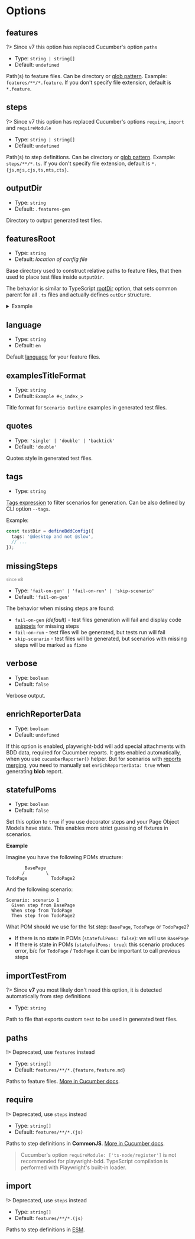 # Options

## features

?> Since v7 this option has replaced Cucumber's option `paths`

- Type: `string | string[]`
- Default: `undefined`

Path(s) to feature files. Can be directory or [glob pattern](https://github.com/mrmlnc/fast-glob?tab=readme-ov-file#pattern-syntax).
Example: `features/**/*.feature`.
If you don't specify file extension, default is `*.feature`.

## steps

?> Since v7 this option has replaced Cucumber's options `require`, `import` and `requireModule`

- Type: `string | string[]`
- Default: `undefined`

Path(s) to step definitions. Can be directory or [glob pattern](https://github.com/mrmlnc/fast-glob?tab=readme-ov-file#pattern-syntax).
Example: `steps/**/*.ts`.
If you don't specify file extension, default is `*.{js,mjs,cjs,ts,mts,cts}`.

## outputDir

- Type: `string`
- Default: `.features-gen`

Directory to output generated test files.

## featuresRoot

- Type: `string`
- Default: *location of config file*

Base directory used to construct relative paths to feature files, 
that then used to place test files inside `outputDir`.

The behavior is similar to TypeScript [rootDir](https://www.typescriptlang.org/tsconfig#rootDir) option, that sets common parent for all `.ts` files and actually defines `outDir` structure.

<details>
  <summary>Example</summary>

  Imagine the following project structure:

  ```
  features
    feature1.feature
    subdir
      feature2.feature
  playwright.config.ts 
  ```

  If you generate tests without `featuresRoot` you will get the following output:
  ```
  .features-gen
    features
      feature1.feature.spec.js
      subdir
        feature2.feature.spec.js
  ```

  If you don't want to include `features` directory into output, you can set `featuresRoot: './features'` and then all output paths will be resolved from it:
  ```
  .features-gen
    feature1.feature.spec.js
    subdir
      feature2.feature.spec.js
  ```
</details>

## language

- Type: `string`
- Default: `en`

Default [language](https://cucumber.io/docs/gherkin/reference/#spoken-languages) for your feature files. 

## examplesTitleFormat

- Type: `string`
- Default: `Example #<_index_>`

Title format for `Scenario Outline` examples in generated test files.

## quotes

- Type: `'single' | 'double' | 'backtick'`
- Default: `'double'`

Quotes style in generated test files.

## tags

- Type: `string`

[Tags expression](https://cucumber.io/docs/cucumber/api/?lang=javascript#tag-expressions) to filter scenarios for generation. Can be also defined by CLI option `--tags`.

Example:
```ts
const testDir = defineBddConfig({
  tags: '@desktop and not @slow',
  // ...
});
```

## missingSteps
<div style="color: gray; font-size: 0.8em">since <b>v8</b></div>

- Type: `'fail-on-gen' | 'fail-on-run' | 'skip-scenario'`
- Default: `'fail-on-gen'`

The behavior when missing steps are found:
- `fail-on-gen` *(default)* - test files generation will fail and display code [snippets](writing-steps/snippets.md) for missing steps
- `fail-on-run` - test files will be generated, but tests run will fail
- `skip-scenario` -  test files will be generated, but scenarios with missing steps will be marked as `fixme`

## verbose

- Type: `boolean`
- Default: `false`

Verbose output.

## enrichReporterData

- Type: `boolean`
- Default: `undefined`

If this option is enabled, playwright-bdd will add special attachments with BDD data, required for Cucumber reports. It gets enabled automatically, when you use `cucumberReporter()` helper. But for scenarios with [reports merging](reporters/cucumber.md#merge-reports), you need to manually set `enrichReporterData: true` when generating **blob** report.

## statefulPoms

- Type: `boolean`
- Default: `false`

Set this option to `true` if you use decorator steps and your Page Object Models have state. This enables more strict guessing of fixtures in scenarios.

**Example**

Imagine you have the following POMs structure:
```
       BasePage
      /        \
TodoPage         TodoPage2
```
And the following scenario:
```gherkin
Scenario: scenario 1
  Given step from BasePage
  When step from TodoPage
  Then step from TodoPage2
```
What POM should we use for the 1st step: `BasePage`, `TodoPage` or `TodoPage2`?

* If there is no state in POMs (`statefulPoms: false`): we will use `BasePage`
* If there is state in POMs (`statefulPoms: true`): this scenario produces error, b/c for `TodoPage` / `TodoPage` it can be important to call previous steps

## importTestFrom

?> Since **v7** you most likely don't need this option, it is detected automatically from step definitions

- Type: `string`

Path to file that exports custom `test` to be used in generated test files.

## paths

!> Deprecated, use `features` instead

- Type: `string[]`
- Default: `features/**/*.{feature,feature.md}`

Paths to feature files. [More in Cucumber docs](https://github.com/cucumber/cucumber-js/blob/main/docs/configuration.md#finding-your-features).

## require

!> Deprecated, use `steps` instead

- Type: `string[]`
- Default: `features/**/*.(js)`

Paths to step definitions in **CommonJS**. [More in Cucumber docs](https://github.com/cucumber/cucumber-js/blob/main/docs/configuration.md#finding-your-code).

> Cucumber's option `requireModule: ['ts-node/register']` is not recommended for playwright-bdd. TypeScript compilation is performed with Playwright's built-in loader.

## import

!> Deprecated, use `steps` instead

- Type: `string[]`
- Default: `features/**/*.(js)`

Paths to step definitions in [ESM](configuration/esm.md).
